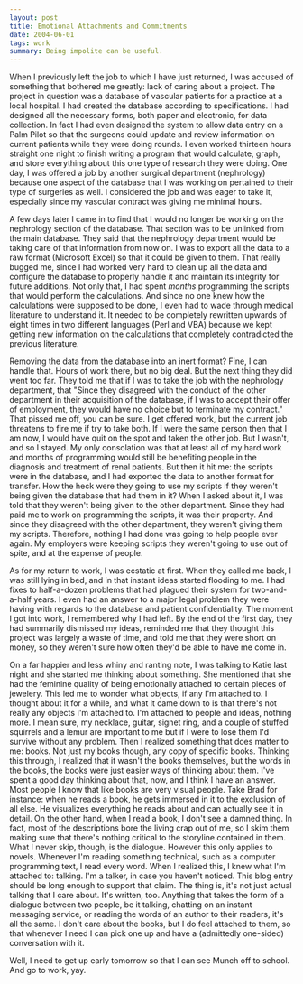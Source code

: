 ```yaml
---
layout: post
title: Emotional Attachments and Commitments
date: 2004-06-01
tags: work
summary: Being impolite can be useful.
---
```


When I previously left the job to which I have just returned, I was accused of
something that bothered me greatly: lack of caring about a project. The project
in question was a database of vascular patients for a practice at a local
hospital. I had created the database according to specifications. I had designed
all the necessary forms, both paper and electronic, for data collection. In fact
I had even designed the system to allow data entry on a Palm Pilot so that the
surgeons could update and review information on current patients while they were
doing rounds. I even worked thirteen hours straight one night to finish writing
a program that would calculate, graph, and store everything about this one type
of research they were doing. One day, I was offered a job by another surgical
department (nephrology) because one aspect of the database that I was working on
pertained to their type of surgeries as well. I considered the job and was eager
to take it, especially since my vascular contract was giving me minimal hours.

A few days later I came in to find that I would no longer be working on the
nephrology section of the database. That section was to be unlinked from the
main database. They said that the nephrology department would be taking care of
that information from now on. I was to export all the data to a raw format
(Microsoft Excel) so that it could be given to them. That really bugged me,
since I had worked very hard to clean up all the data and configure the database
to properly handle it and maintain its integrity for future additions. Not only
that, I had spent <em>months</em> programming the scripts that would perform the
calculations. And since no one knew how the calculations were supposed to be
done, I even had to wade through medical literature to understand it. It needed
to be completely rewritten upwards of eight times in two different languages
(Perl and VBA) because we kept getting new information on the calculations that
completely contradicted the previous literature.

Removing the data from the database into an inert format? Fine, I can handle
that. Hours of work there, but no big deal. But the next thing they did went too
far. They told me that if I was to take the job with the nephrology department,
that "Since they disagreed with the conduct of the other department in their
acquisition of the database, if I was to accept their offer of employment, they
would have no choice but to terminate my contract."  That pissed me off, you can
be sure. I get offered work, but the current job threatens to fire me if try to
take both. If I were the same person then that I am now, I would have quit on
the spot and taken the other job. But I wasn't, and so I stayed. My only
consolation was that at least all of my hard work and months of programming
would still be benefiting people in the diagnosis and treatment of renal
patients. But then it hit me: the scripts were in the database, and I had
exported the data to another format for transfer. How the heck were they going
to use my scripts if they weren't being given the database that had them in it?
When I asked about it, I was told that they weren't being given to the other
department. Since they had paid me to work on programming the scripts, it was
their property. And since they disagreed with the other department, they weren't
giving them my scripts. Therefore, nothing I had done was going to help people
ever again. My employers were keeping scripts they weren't going to use out of
spite, and at the expense of people.

As for my return to work, I was ecstatic at first. When they called me back, I
was still lying in bed, and in that instant ideas started flooding to me. I had
fixes to half-a-dozen problems that had plagued their system for two-and-a-half
years. I even had an answer to a major legal problem they were having with
regards to the database and patient confidentiality. The moment I got into work,
I remembered why I had left. By the end of the first day, they had summarily
dismissed my ideas, reminded me that they thought this project was largely a
waste of time, and told me that they were short on money, so they weren't sure
how often they'd be able to have me come in.

On a far happier and less whiny and ranting note, I was talking to Katie last
night and she started me thinking about something. She mentioned that she had
the feminine quality of being emotionally attached to certain pieces of
jewelery. This led me to wonder what objects, if any I'm attached to. I thought
about it for a while, and what it came down to is that there's not really any
objects I'm attached to. I'm attached to people and ideas, nothing more. I mean
sure, my necklace, guitar, signet ring, and a couple of stuffed squirrels and a
lemur are important to me but if I were to lose them I'd survive without any
problem. Then I realized something that does matter to me: books. Not just my
books though, any copy of specific books. Thinking this through, I realized that
it wasn't the books themselves, but the words in the books, the books were just
easier ways of thinking about them. I've spent a good day thinking about that,
now, and I think I have an answer. Most people I know that like books are very
visual people. Take Brad for instance: when he reads a book, he gets immersed in
it to the exclusion of all else. He visualizes everything he reads about and can
actually see it in detail. On the other hand, when I read a book, I don't see a
damned thing. In fact, most of the descriptions bore the living crap out of me,
so I skim them making sure that there's nothing critical to the storyline
contained in them. What I never skip, though, is the dialogue. However this only
applies to novels. Whenever I'm reading something technical, such as a computer
programming text, I read every word. When I realized this, I knew what I'm
attached to: talking. I'm a talker, in case you haven't noticed. This blog entry
should be long enough to support that claim. The thing is, it's not just actual
talking that I care about. It's written, too. Anything that takes the form of a
dialogue between two people, be it talking, chatting on an instant messaging
service, or reading the words of an author to their readers, it's all the
same. I don't care about the books, but I do feel attached to them, so that
whenever I need I can pick one up and have a (admittedly one-sided) conversation
with it.

Well, I need to get up early tomorrow so that I can see Munch off to school. And
go to work, yay.

